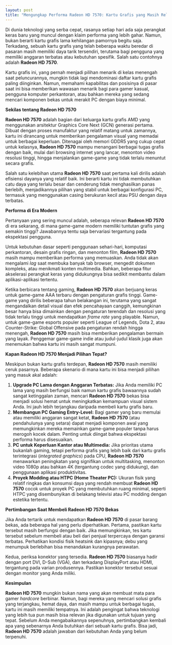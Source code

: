 ```yaml
---
layout: post
title: "Mengungkap Performa Radeon HD 7570: Kartu Grafis yang Masih Relevan?"
---
```


Di dunia teknologi yang serba cepat, rasanya setiap hari ada saja perangkat keras baru yang muncul dengan klaim performa yang lebih gahar. Namun, bukan berarti kartu grafis lama kehilangan pamornya begitu saja. Terkadang, sebuah kartu grafis yang telah beberapa waktu beredar di pasaran masih memiliki daya tarik tersendiri, terutama bagi pengguna yang memiliki anggaran terbatas atau kebutuhan spesifik. Salah satu contohnya adalah **Radeon HD 7570**.

Kartu grafis ini, yang pernah menjadi pilihan menarik di kelas menengah saat peluncurannya, mungkin tidak lagi mendominasi daftar kartu grafis paling diinginkan. Namun, memahami kapabilitas dan posisinya di pasar saat ini bisa memberikan wawasan menarik bagi para gamer kasual, pengguna komputer perkantoran, atau bahkan mereka yang sedang mencari komponen bekas untuk merakit PC dengan biaya minimal.

**Sekilas tentang Radeon HD 7570**

**Radeon HD 7570** adalah bagian dari keluarga kartu grafis AMD yang menggunakan arsitektur Graphics Core Next (GCN) generasi pertama. Dibuat dengan proses manufaktur yang relatif matang untuk zamannya, kartu ini dirancang untuk memberikan pengalaman visual yang memadai untuk berbagai keperluan. Ditenagai oleh memori GDDR5 yang cukup cepat untuk kelasnya, **Radeon HD 7570** mampu menangani berbagai tugas grafis dengan baik, mulai dari browsing internet yang lancar, menonton video resolusi tinggi, hingga menjalankan game-game yang tidak terlalu menuntut secara grafis.

Salah satu kelebihan utama **Radeon HD 7570** saat pertama kali dirilis adalah efisiensi dayanya yang relatif baik. Ini berarti kartu ini tidak membutuhkan catu daya yang terlalu besar dan cenderung tidak menghasilkan panas berlebih, menjadikannya pilihan yang stabil untuk berbagai konfigurasi PC, termasuk yang menggunakan casing berukuran kecil atau PSU dengan daya terbatas.

**Performa di Era Modern**

Pertanyaan yang sering muncul adalah, seberapa relevan **Radeon HD 7570** di era sekarang, di mana game-game modern memiliki tuntutan grafis yang semakin tinggi? Jawabannya tentu saja bervariasi tergantung pada ekspektasi pengguna.

Untuk kebutuhan dasar seperti penggunaan sehari-hari, komputasi perkantoran, desain grafis ringan, dan menonton film, **Radeon HD 7570** masih mampu memberikan performa yang memuaskan. Anda tidak akan mengalami *lag* saat membuka banyak tab browser, mengedit dokumen kompleks, atau menikmati konten multimedia. Bahkan, beberapa fitur akselerasi perangkat keras yang didukungnya bisa sedikit membantu dalam aplikasi-aplikasi tertentu.

Ketika berbicara tentang gaming, **Radeon HD 7570** akan berjuang keras untuk game-game AAA terbaru dengan pengaturan grafis tinggi. Game-game yang dirilis beberapa tahun belakangan ini, terutama yang sangat mengandalkan detail visual dan efek pencahayaan canggih, kemungkinan besar hanya bisa dimainkan dengan pengaturan terendah dan resolusi yang tidak terlalu tinggi untuk mendapatkan *frame rate* yang playable. Namun, untuk game-game esports populer seperti League of Legends, Dota 2, atau Counter-Strike: Global Offensive pada pengaturan rendah hingga menengah, **Radeon HD 7570** masih bisa memberikan pengalaman bermain yang layak. Penggemar game-game indie atau judul-judul klasik juga akan menemukan bahwa kartu ini masih sangat mumpuni.

**Kapan Radeon HD 7570 Menjadi Pilihan Tepat?**

Meskipun bukan kartu grafis terdepan, **Radeon HD 7570** masih memiliki ceruk pasarnya. Beberapa skenario di mana kartu ini bisa menjadi pilihan yang masuk akal adalah:

1.  **Upgrade PC Lama dengan Anggaran Terbatas:** Jika Anda memiliki PC lama yang masih berfungsi baik namun kartu grafis bawaannya sudah sangat ketinggalan zaman, mencari **Radeon HD 7570** bekas bisa menjadi solusi hemat untuk meningkatkan kemampuan visual sistem Anda. Ini jauh lebih terjangkau daripada membeli kartu grafis baru.
2.  **Membangun PC Gaming Entry-Level:** Bagi gamer yang baru memulai atau memiliki anggaran sangat ketat, **Radeon HD 7570** (atau pendahulunya yang setara) dapat menjadi komponen awal yang memungkinkan mereka memainkan game-game populer tanpa harus merogoh kocek dalam. Penting untuk diingat bahwa ekspektasi performa harus disesuaikan.
3.  **PC untuk Keperluan Kantor atau Multimedia:** Jika prioritas utama bukanlah gaming, tetapi performa grafis yang lebih baik dari kartu grafis terintegrasi (*integrated graphics*) pada CPU, **Radeon HD 7570** menawarkan peningkatan yang signifikan untuk multitasking, menonton video 1080p atau bahkan 4K (tergantung codec yang didukung), dan penggunaan aplikasi produktivitas.
4.  **Proyek Modding atau HTPC (Home Theater PC):** Ukuran fisik yang relatif ringkas dan konsumsi daya yang rendah membuat **Radeon HD 7570** cocok untuk proyek PC yang membutuhkan ruang minimal, seperti HTPC yang disembunyikan di belakang televisi atau PC modding dengan estetika tertentu.

**Pertimbangan Saat Membeli Radeon HD 7570 Bekas**

Jika Anda tertarik untuk mendapatkan **Radeon HD 7570** di pasar barang bekas, ada beberapa hal yang perlu diperhatikan. Pertama, pastikan kartu tersebut masih berfungsi dengan baik. Jika memungkinkan, tes kartu tersebut sebelum membeli atau beli dari penjual terpercaya dengan garansi terbatas. Perhatikan kondisi fisik heatsink dan kipasnya; debu yang menumpuk berlebihan bisa menandakan kurangnya perawatan.

Kedua, periksa konektor yang tersedia. **Radeon HD 7570** biasanya hadir dengan port DVI, D-Sub (VGA), dan terkadang DisplayPort atau HDMI, tergantung pada varian produsennya. Pastikan konektor tersebut sesuai dengan monitor yang Anda miliki.

**Kesimpulan**

**Radeon HD 7570** mungkin bukan nama yang akan membuat mata para gamer *hardcore* berbinar. Namun, bagi mereka yang mencari solusi grafis yang terjangkau, hemat daya, dan masih mampu untuk berbagai tugas, kartu ini masih memiliki tempatnya. Ini adalah pengingat bahwa teknologi yang lebih tua pun masih bisa relevan jika digunakan untuk tujuan yang tepat. Sebelum Anda mengabaikannya sepenuhnya, pertimbangkan kembali apa yang sebenarnya Anda butuhkan dari sebuah kartu grafis. Bisa jadi, **Radeon HD 7570** adalah jawaban dari kebutuhan Anda yang belum terpenuhi.
